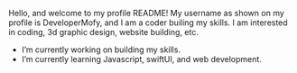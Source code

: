 Hello, and welcome to my profile README! 
My username as shown on my profile is DeveloperMofy, and I am a coder builing my skills. I am interested in coding, 3d graphic design, website building, etc. 

-  I’m currently working on building my skills. 
-  I’m currently learning Javascript, swiftUI, and web development.

